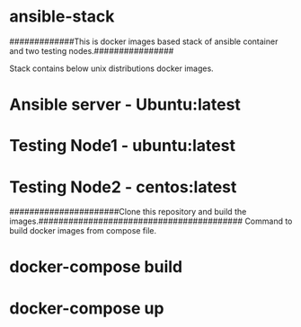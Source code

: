 # ansible-stack
   
   #############This is docker images based stack of ansible container and two testing nodes.################

Stack contains below unix distributions docker images.

# Ansible server - Ubuntu:latest 
# Testing Node1 - ubuntu:latest
# Testing Node2 - centos:latest


######################Clone this repository and build the images.#########################################
Command to build docker images from compose file.

# docker-compose build
# docker-compose up
